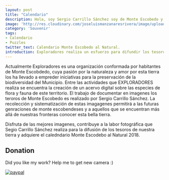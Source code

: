 ```yaml
---
layout: post
title: "Calendario"
description: Hola, soy Sergio Carrillo Sánchez soy de Monte Escobedo y mi pasión es la fotografía de la naturaleza, te invito a que apoyes la labor de preservación del patrimonio natural de Monte Escobedo, se parte del esfuerzo de EXLORADORES! 
image: 'http://res.cloudinary.com/joseluismanzanaresrivera/image/upload/v1515690720/PlantasFlores-2/2PlanFlores17.jpg'
category: 'Souvenir'
tags:
- Calendario
- Puzzles
twitter_text: Calendario Monte Escobedo al Natural.
introduction: Exploradores realiza un esfuerzo para difundir los tesoros naturales de nuestro municipio, te invitamos a que adquieras el calendario  con la colección de imagenes mas impresionantes, al contribuir con esta acción eres parte de este esfuerzo de disfusión. 
---
```

Actualmente Exploradores es una organización conformada por habitantes de Monte Escobdedo, cuya pasión por la naturaleza y amor por esta tierra los ha llevado a empreder iniciativas para la preservación de la biodiversidad del Municipio. Entre las actividades que EXPLORADORES  realiza se encuentra la creación de un acervo digital sobre las especies de flora y fauna de este territorio. El trabajo de documentar en imagenes los teroros de Monte Escobedo es realizado por Sergio Carrillo Sánchez. La recolección y sistematización de estas imagagenes permitirá a las futuras genraciones de monte escobendeses y a aquellos que se encuentran más allá de nuestras fronteras conocer esta bella tierra. 

Disfruta de las  mejores imagenes, contribuye a la labor fotográfica que Segio Carrillo Sánchez realiza para la difusión de los tesoros de nuestra tierra y adquiere el caledndario Monte Escodebo al Natural  2018.   


## Donation

Did you like my work? Help me to get new camera :)

[![paypal](https://www.paypalobjects.com/en_US/i/btn/btn_donateCC_LG.gif)](https://www.paypal.com/cgi-bin/webscr?cmd=_donations&business=YT3BC53XLMJ96&lc=GB&item_name=Thiago%20Rossener%20Nogueira&item_number=DON1212&no_note=0&cn=Adicionar%20instru%c3%a7%c3%b5es%20especiais%20para%20o%20vendedor%3a&no_shipping=2&currency_code=USD&bn=PP%2dDonationsBF%3abtn_donateCC_LG%2egif%3aNonHosted)



